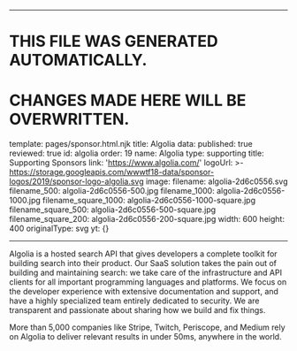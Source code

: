 ----

# THIS FILE WAS GENERATED AUTOMATICALLY.
# CHANGES MADE HERE WILL BE OVERWRITTEN.

template: pages/sponsor.html.njk
title: Algolia
data:
  published: true
  reviewed: true
  id: algolia
  order: 19
  name: Algolia
  type: supporting
  title: Supporting Sponsors
  link: 'https://www.algolia.com/'
  logoUrl: >-
    https://storage.googleapis.com/wwwtf18-data/sponsor-logos/2019/sponsor-logo-algolia.svg
  image:
    filename: algolia-2d6c0556.svg
    filename_500: algolia-2d6c0556-500.jpg
    filename_1000: algolia-2d6c0556-1000.jpg
    filename_square_1000: algolia-2d6c0556-1000-square.jpg
    filename_square_500: algolia-2d6c0556-500-square.jpg
    filename_square_200: algolia-2d6c0556-200-square.jpg
    width: 600
    height: 400
    originalType: svg
yt: {}

----

Algolia is a hosted search API that gives developers a complete toolkit for
building search into their product. Our SaaS solution takes the pain out of
building and maintaining search: we take care of the infrastructure and API
clients for all important programming languages and platforms. We focus on the
developer experience with extensive documentation and support, and have a
highly specialized team entirely dedicated to security. We are transparent and
passionate about sharing how we build and fix things.

More than 5,000 companies like Stripe, Twitch, Periscope, and Medium rely on
Algolia to deliver relevant results in under 50ms, anywhere in the world.